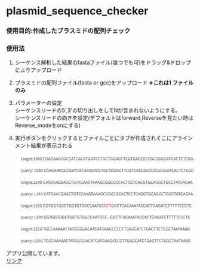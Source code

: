 # plasmid_sequence_checker

### 使用目的:作成したプラスミドの配列チェック 
### 使用法 
1. シーケンス解析した結果のfastaファイル(幾つでも可)をドラッグ&ドロップによりアップロード<br>

2. プラスミドの配列ファイル(fasta or gcc)をアップロード **※これは1 ファイルのみ**<br>

3. パラメーターの設定<br>
   シーケンスリードの5',3'の切り出しをしてNが含まれないようにする。<br>
   シーケンスリードの向きを設定(デフォルトはforward,Reverseを見たい時はReverse_modeをonにする)<br>
   
4. 実行ボタンをクリックするとファイルごとにタブが作成されそこにアラインメント結果が表示される<br>

   ![sample_secenceの結果](/sample_sequence/result_read2.png)<br>
   

アプリ公開しています。<br>
[リンク](https://plasmidsequencechecker-ez7wagcpayygvcwkpeqqev.streamlit.app/)


